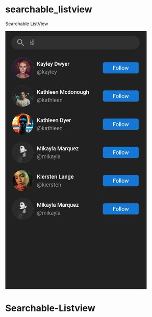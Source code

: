 # searchable_listview

Searchable ListView

![Screenshot](assets/screenshots/Screenshot_searchable_listview.png)
# Searchable-Listview
